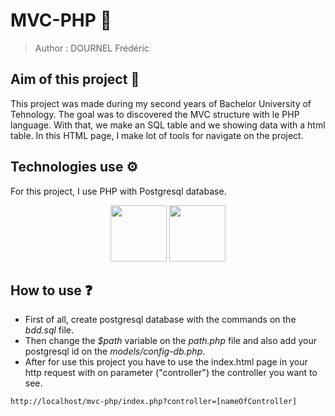# MVC-PHP 🐘

> Author : DOURNEL Frédéric

## Aim of this project 📍

This project was made during my second years of Bachelor University of Tehnology. The goal was to discovered the MVC structure with le PHP language. With that, we make an SQL table and we showing data with a html table. In this HTML page, I make lot of tools for navigate on the project.

## Technologies use ⚙️

For this project, I use PHP with Postgresql database.

<div align="center">
    <img src="https://cdn.jsdelivr.net/gh/devicons/devicon/icons/c/c-original.svg"  width="90"/>
    <img src="https://cdn.jsdelivr.net/gh/devicons/devicon/icons/postgresql/postgresql-original.svg" width="90"/>
</div>

## How to use ❓

- First of all, create postgresql database with the commands on the *bdd.sql* file.
- Then change the *$path* variable on the *path.php* file and also add your postgresql id on the *models/config-db.php*.
- After for use this project you have to use the index.html page in your http request with on parameter ("controller") the controller you want to see.

```
http://localhost/mvc-php/index.php?controller=[nameOfController]
```